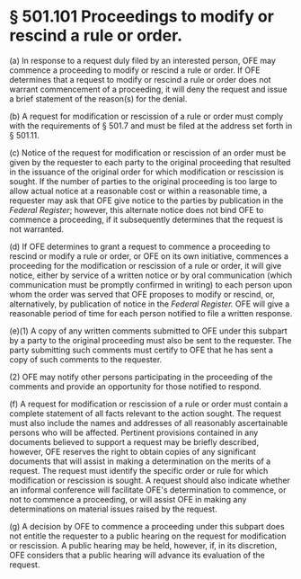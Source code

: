 # § 501.101   Proceedings to modify or rescind a rule or order.

(a) In response to a request duly filed by an interested person, OFE may commence a proceeding to modify or rescind a rule or order. If OFE determines that a request to modify or rescind a rule or order does not warrant commencement of a proceeding, it will deny the request and issue a brief statement of the reason(s) for the denial.


(b) A request for modification or rescission of a rule or order must comply with the requirements of § 501.7 and must be filed at the address set forth in § 501.11.


(c) Notice of the request for modification or rescission of an order must be given by the requester to each party to the original proceeding that resulted in the issuance of the original order for which modification or rescission is sought. If the number of parties to the original proceeding is too large to allow actual notice at a reasonable cost or within a reasonable time, a requester may ask that OFE give notice to the parties by publication in the _Federal Register_; however, this alternate notice does not bind OFE to commence a proceeding, if it subsequently determines that the request is not warranted.


(d) If OFE determines to grant a request to commence a proceeding to rescind or modify a rule or order, or OFE on its own initiative, commences a proceeding for the modification or rescission of a rule or order, it will give notice, either by service of a written notice or by oral communication (which communication must be promptly confirmed in writing) to each person upon whom the order was served that OFE proposes to modify or rescind, or, alternatively, by publication of notice in the _Federal Register._ OFE will give a reasonable period of time for each person notified to file a written response.


(e)(1) A copy of any written comments submitted to OFE under this subpart by a party to the original proceeding must also be sent to the requester. The party submitting such comments must certify to OFE that he has sent a copy of such comments to the requester.


(2) OFE may notify other persons participating in the proceeding of the comments and provide an opportunity for those notified to respond.


(f) A request for modification or rescission of a rule or order must contain a complete statement of all facts relevant to the action sought. The request must also include the names and addresses of all reasonably ascertainable persons who will be affected. Pertinent provisions contained in any documents believed to support a request may be briefly described, however, OFE reserves the right to obtain copies of any significant documents that will assist in making a determination on the merits of a request. The request must identify the specific order or rule for which modification or rescission is sought. A request should also indicate whether an informal conference will facilitate OFE's determination to commence, or not to commence a proceeding, or will assist OFE in making any determinations on material issues raised by the request.


(g) A decision by OFE to commence a proceeding under this subpart does not entitle the requester to a public hearing on the request for modification or rescission. A public hearing may be held, however, if, in its discretion, OFE considers that a public hearing will advance its evaluation of the request.




